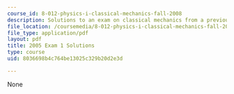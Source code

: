 ```yaml
---
course_id: 8-012-physics-i-classical-mechanics-fall-2008
description: Solutions to an exam on classical mechanics from a previous semester.
file_location: /coursemedia/8-012-physics-i-classical-mechanics-fall-2008/8036698b4c764be13025c329b20d2e3d_05quiz1sol.pdf
file_type: application/pdf
layout: pdf
title: 2005 Exam 1 Solutions
type: course
uid: 8036698b4c764be13025c329b20d2e3d

---
```

None